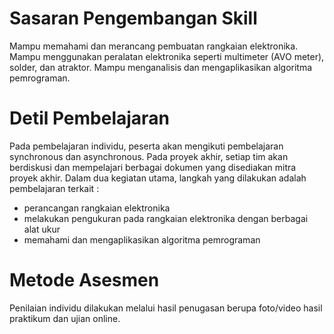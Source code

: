 # **Sasaran Pengembangan Skill**

Mampu memahami dan merancang pembuatan rangkaian elektronika. Mampu menggunakan peralatan elektronika seperti multimeter (AVO meter), solder, dan atraktor. Mampu menganalisis dan mengaplikasikan algoritma pemrograman.

# Detil Pembelajaran

Pada pembelajaran individu, peserta akan mengikuti pembelajaran synchronous dan asynchronous. Pada proyek akhir, setiap tim akan berdiskusi dan mempelajari berbagai dokumen yang disediakan mitra proyek akhir. Dalam dua kegiatan utama, langkah yang dilakukan adalah pembelajaran terkait :

- perancangan rangkaian elektronika
- melakukan pengukuran pada rangkaian elektronika dengan berbagai alat ukur
- memahami dan mengaplikasikan algoritma pemrograman

# Metode Asesmen

Penilaian individu dilakukan melalui hasil penugasan berupa foto/video hasil praktikum dan ujian online.
